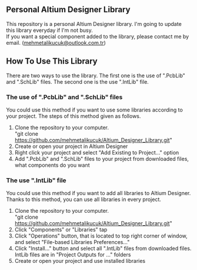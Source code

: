 ## Personal Altium Designer Library

This repository is a personal Altium Designer library. I'm going to update this library everyday if I'm not busy. <br /> 
If you want a special component added to the library, please contact me by email. (mehmetalikucuk@outlook.com.tr)

## How To Use This Library

There are two ways to use the library. The first one is the use of ".PcbLib" and ".SchLib" files. The second one is the use ".IntLib" file.

### The use of ".PcbLib" and ".SchLib" files

You could use this method if you want to use some libraries according to your project. The steps of this method given as follows.

1. Clone the repository to your computer. <br />
   "git clone https://github.com/mehmetalikucuk/Altium_Designer_Library.git"
1. Create or open your project in Altium Designer
1. Right click your project and select "Add Existing to Project..." option
1. Add ".PcbLib" and ".SchLib" files to your project from downloaded files, what components do you want

### The use ".IntLib" file

You could use this method if you want to add all libraries to Altium Designer. Thanks to this method, you can use all libraries in every project.

1. Clone the repository to your computer. <br />
   "git clone https://github.com/mehmetalikucuk/Altium_Designer_Library.git"
1. Click "Components" or "Libraries" tap
1. Click "Operations" button, that is located to top right corner of window, and select "File-based Libraries Preferences..."
1. Click "Install..." button and select all ".IntLib" files from downloaded files. IntLib files are in "Project Outputs for ..." folders
1. Create or open your project and use installed libraries
